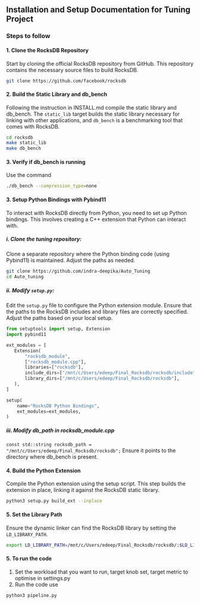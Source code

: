 

## Installation and Setup Documentation for Tuning Project


### Steps to follow 
#### 1. Clone the RocksDB Repository
Start by cloning the official RocksDB repository from GitHub. This repository contains the necessary source files to build RocksDB.

```bash
git clone https://github.com/facebook/rocksdb
```
<!-- 
#### 2. Install flags 
Install gflags. First, try: sudo apt-get install libgflags-dev If this doesn't work and you're using Ubuntu, here's a nice tutorial: (http://askubuntu.com/questions/312173/installing-gflags-12-04)
Install snappy. This is usually as easy as: sudo apt-get install libsnappy-dev.
Install zlib. Try: sudo apt-get install zlib1g-dev.
Install bzip2: sudo apt-get install libbz2-dev.
Install lz4: sudo apt-get install liblz4-dev.
Install zstandard: sudo apt-get install libzstd-dev

[ for Linux for other OS check this guide https://github.com/facebook/rocksdb/blob/main/INSTALL.md ] -->

#### 2. Build the Static Library and db_bench
Following the instruction in INSTALL.md compile the static library and db_bench. The `static_lib` target builds the static library necessary for linking with other applications, and `db_bench` is a benchmarking tool that comes with RocksDB.

```bash
cd rocksdb
make static_lib
make db_bench
```

#### 3. Verify if db_bench is running 

Use the command 
```bash 
./db_bench --compression_type=none
```

#### 3. Setup Python Bindings with Pybind11
To interact with RocksDB directly from Python, you need to set up Python bindings. This involves creating a C++ extension that Python can interact with.

##### i. Clone the tuning repository:
Clone a separate repository where the Python binding code (using Pybind11) is maintained. Adjust the paths as needed.

```bash
git clone https://github.com/indra-deepika/Auto_Tuning
cd Auto_tuning
```

##### ii. Modify `setup.py`:
Edit the `setup.py` file to configure the Python extension module. Ensure that the paths to the RocksDB includes and library files are correctly specified. Adjust the paths based on your local setup.

```python
from setuptools import setup, Extension
import pybind11

ext_modules = [
   Extension(
       "rocksdb_module",
       ["rocksdb_module.cpp"],
       libraries=["rocksdb"],
       include_dirs=["/mnt/c/Users/edeep/Final_Rocksdb/rocksdb/include"],
       library_dirs=["/mnt/c/Users/edeep/Final_Rocksdb/rocksdb"],
   ),
]

setup(
    name="RocksDB Python Bindings",
    ext_modules=ext_modules,
)
```
##### iii. Modify db_path in rocksdb_module.cpp 

```const std::string rocksdb_path = "/mnt/c/Users/edeep/Final_Rocksdb/rocksdb";```
Ensure it points to the directory where db_bench is present.

#### 4. Build the Python Extension
Compile the Python extension using the setup script. This step builds the extension in place, linking it against the RocksDB static library.

```bash
python3 setup.py build_ext --inplace
```

#### 5. Set the Library Path
Ensure the dynamic linker can find the RocksDB library by setting the `LD_LIBRARY_PATH`.

```bash
export LD_LIBRARY_PATH=/mnt/c/Users/edeep/Final_Rocksdb/rocksdb/:$LD_LIBRARY_PATH
```


#### 5. To run the code 
1. Set the workload that you want to run, target knob set, target metric to optimise in settings.py
2. Run the code use 
```bash
python3 pipeline.py
```

